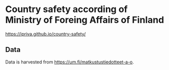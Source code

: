 # Country safety according of Ministry of Foreing Affairs of Finland

<https://ipriva.github.io/country-safety/>

## Data

Data is harvested from <https://um.fi/matkustustiedotteet-a-o>.
